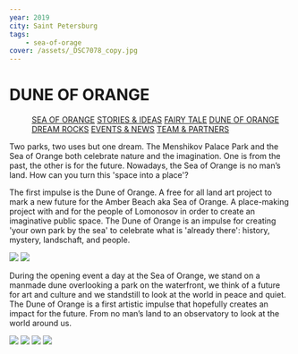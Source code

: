 ```yaml
---
year: 2019
city: Saint Petersburg
tags:
    - sea-of-orage
cover: /assets/_DSC7078_copy.jpg
---
```


# DUNE OF ORANGE

<Menu>
<a href="/sea-of-orange">SEA OF ORANGE</a>
<a href="/sea-of-orange/stories-and-ideas">STORIES & IDEAS</a>
<a href="/sea-of-orange/fairytale">FAIRY TALE</a>
<a href="/sea-of-orange/dune-of-orange">DUNE OF ORANGE</a>
<a href="/sea-of-orange/dreamrocks">DREAM ROCKS</a>
<a href="/sea-of-orange/events-and-news">EVENTS & NEWS</a>
<a href="/sea-of-orange/team-and-partners">TEAM & PARTNERS</a>
</Menu>

Two parks, two uses but one dream. The Menshikov Palace Park and the Sea of Orange both celebrate nature and the imagination. One is from the past, the other is for the future. Nowadays, the Sea of Orange is no man’s land. How can you turn this 'space into a place'?

The first impulse is the Dune of Orange. A free for all land art project to mark a new future for the Amber Beach aka Sea of Orange. A place-making project with and for the people of Lomonosov in order to create an imaginative public space. The Dune of Orange is an impulse for creating 'your own park by the sea' to celebrate what is 'already there': history, mystery, landschaft, and people.

<Carousel>
<img src="/assets/sea-of-orange/sorange_5_1.jpg"/>
<img src="/assets/DJI_0169 copy.jpg"/>    
</Carousel>

During the opening event a day at the Sea of Orange, we stand on a manmade dune overlooking a park on the waterfront, we think of a future for art and culture and we standstill to look at the world in peace and quiet. The Dune of Orange is a first artistic impulse that hopefully creates an impact for the future. From no man’s land to an observatory to look at the world around us.

<Carousel>
<img src="/assets/sea-of-orange/sorange_5_2.jpg"/>
<img src="/assets/sea-of-orange/sorange_5_3.jpg"/>
<img src="/assets/DJI_0113 copy.jpg"/>
<img src="/assets/DJI_0118 copy.jpg"/>    
</Carousel>
